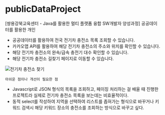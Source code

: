 # publicDataProject
[쌍용강북교육센터 - Java를 활용한 멀티 플랫폼 융합 SW개발자 양성과정] 공공데이터를 활용한 개인 


- 공공데이터를 활용하여 전국 전기차 충전소 목록 조회할 수 있습니다.
- 카카오맵 API를 활용하여 해당 전기차 충전소의 주소와 위치를 확인할 수 있습니다.
- 해당 전기차 충전소의 완속/급속 충전기 대수 확인할 수 있습니다.
- 해당 전기차 충전소 길찾기 페이지로 이동할 수 있습니다.


![전기차 충전소 찾기](https://user-images.githubusercontent.com/87021484/135802363-bdeadb10-b953-4d15-b0aa-ff456b2909e0.gif)


`아쉬운 점이나 개선이 필요한 점`
- Javascript로 JSON 형식의 목록을 조회하고, 페이징 처리하는 걸 배울 때 진행한 프로젝트라 실제로 전기차 충전소 목록을 보는데는 비효율적이다.
- 동적 select를 작성하여 지역을 선택하여 리스트를 좁혀가는 형식으로 바꾸거나 키워드 검색시 해당 키워드 장소의 충전소를 조회하는 방식으로 바꾸고 싶다.
